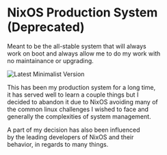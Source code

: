 # NixOS Production System (Deprecated)

Meant to be the all-stable system that will always  
work on boot and always allow me to do my work with  
no maintainance or upgrading.

![Latest Minimalist Version](./images/nixos-minimalist.png)

This has been my production system for a long time,  
it has served well to learn a couple things but I  
decided to abandon it due to NixOS avoiding many of  
the common linux challenges I wished to face and  
generally the complexities of system management.

A part of my decision has also been influenced  
by the leading developers of NixOS and their  
behavior, in regards to many things.
